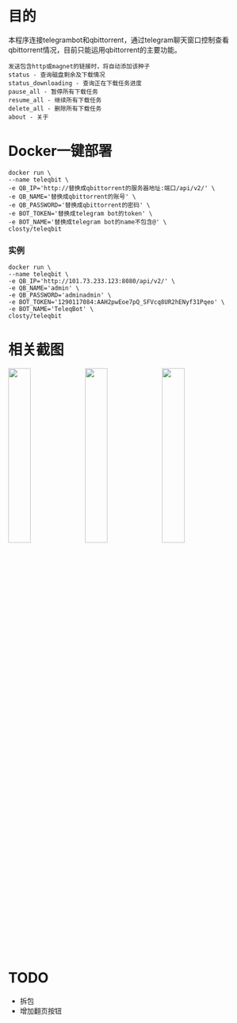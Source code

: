 # 目的
本程序连接telegrambot和qbittorrent，通过telegram聊天窗口控制查看qbittorrent情况，目前只能运用qbittorrent的主要功能。

```
发送包含http或magnet的链接时，将自动添加该种子
status - 查询磁盘剩余及下载情况
status_downloading - 查询正在下载任务进度
pause_all - 暂停所有下载任务
resume_all - 继续所有下载任务
delete_all - 删除所有下载任务
about - 关于
```

# Docker一键部署

```
docker run \
--name teleqbit \
-e QB_IP='http://替换成qbittorrent的服务器地址:端口/api/v2/' \
-e QB_NAME='替换成qbittorrent的账号' \
-e QB_PASSWORD='替换成qbittorrent的密码' \
-e BOT_TOKEN='替换成telegram bot的token' \
-e BOT_NAME='替换成telegram bot的name不包含@' \
closty/teleqbit
```

### 实例
```
docker run \
--name teleqbit \
-e QB_IP='http://101.73.233.123:8080/api/v2/' \
-e QB_NAME='admin' \
-e QB_PASSWORD='adminadmin' \
-e BOT_TOKEN='1290117084:AAH2pwEoe7pQ_SFVcq8UR2hENyf31Pqeo' \
-e BOT_NAME='TeleqBot' \
closty/teleqbit
```

# 相关截图
<img src="https://s2.loli.net/2023/07/30/iBxXqHZUptF2lM8.png"   width=30%>
<img src="https://s2.loli.net/2023/07/30/SBtbmZX4rh1jsTx.png"   width=30%>
<img src="https://s2.loli.net/2023/07/30/6xu38R7CytMm4qL.jpg"  width=30%>

# TODO
- 拆包
- 增加翻页按钮

